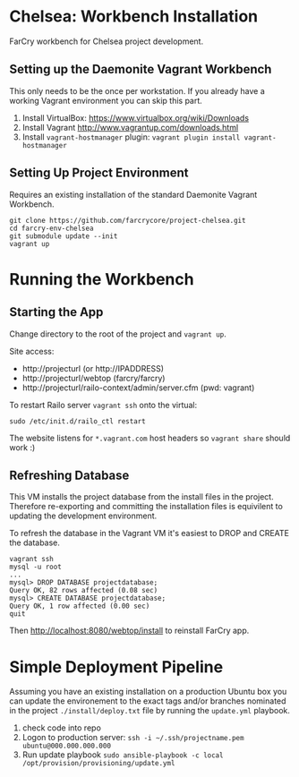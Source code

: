 # Chelsea: Workbench Installation

FarCry workbench for Chelsea project development.

## Setting up the Daemonite Vagrant Workbench

This only needs to be the once per workstation. If you already have a working Vagrant environment you can skip this part.

1.  Install VirtualBox: https://www.virtualbox.org/wiki/Downloads
2.  Install Vagrant http://www.vagrantup.com/downloads.html
3.  Install `vagrant-hostmanager` plugin:
    `vagrant plugin install vagrant-hostmanager`


## Setting Up Project Environment

Requires an existing installation of the standard Daemonite Vagrant Workbench.

    git clone https://github.com/farcrycore/project-chelsea.git
    cd farcry-env-chelsea
    git submodule update --init
    vagrant up



# Running the Workbench

## Starting the App 

Change directory to the root of the project and `vagrant up`.  

Site access:

- http://projecturl (or http://IPADDRESS)
- http://projecturl/webtop (farcry/farcry)
- http://projecturl/railo-context/admin/server.cfm (pwd: vagrant)

To restart Railo server `vagrant ssh` onto the virtual:

```
sudo /etc/init.d/railo_ctl restart
```

The website listens for `*.vagrant.com` host headers so `vagrant share` should work :)

## Refreshing Database

This VM installs the project database from the install files in the project.
Therefore re-exporting and committing the installation files is equivilent to
updating the development environment.

To refresh the database in the Vagrant VM it's easiest to DROP and CREATE the database.

```
vagrant ssh
mysql -u root
...
mysql> DROP DATABASE projectdatabase;
Query OK, 82 rows affected (0.08 sec)
mysql> CREATE DATABASE projectdatabase;
Query OK, 1 row affected (0.00 sec)
quit
```

Then <http://localhost:8080/webtop/install> to reinstall FarCry app.


# Simple Deployment Pipeline

Assuming you have an existing installation on a production Ubuntu box you can update the environement to the exact tags and/or branches nominated in the project `./install/deploy.txt` file by running the `update.yml` playbook.

1.  check code into repo
2.  Logon to production server:
    `ssh -i ~/.ssh/projectname.pem ubuntu@000.000.000.000`
3.  Run update playbook
    `sudo ansible-playbook -c local /opt/provision/provisioning/update.yml`


